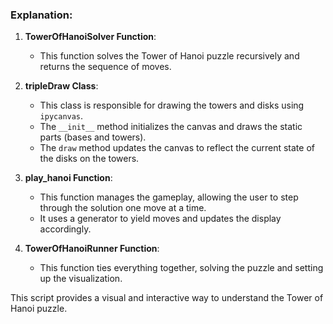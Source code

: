 ### Explanation:

1. **TowerOfHanoiSolver Function**:
   - This function solves the Tower of Hanoi puzzle recursively and returns the sequence of moves.

2. **tripleDraw Class**:
   - This class is responsible for drawing the towers and disks using `ipycanvas`.
   - The `__init__` method initializes the canvas and draws the static parts (bases and towers).
   - The `draw` method updates the canvas to reflect the current state of the disks on the towers.

3. **play_hanoi Function**:
   - This function manages the gameplay, allowing the user to step through the solution one move at a time.
   - It uses a generator to yield moves and updates the display accordingly.

4. **TowerOfHanoiRunner Function**:
   - This function ties everything together, solving the puzzle and setting up the visualization.

This script provides a visual and interactive way to understand the Tower of Hanoi puzzle.
